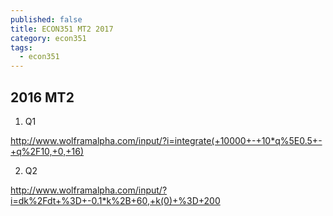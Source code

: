 ```yaml
---
published: false
title: ECON351 MT2 2017
category: econ351
tags:
  - econ351
---
```

## 2016 MT2


1. Q1 

http://www.wolframalpha.com/input/?i=integrate(+10000+-+10*q%5E0.5+-+q%2F10,+0,+16)

2. Q2

http://www.wolframalpha.com/input/?i=dk%2Fdt+%3D+-0.1*k%2B+60,+k(0)+%3D+200


